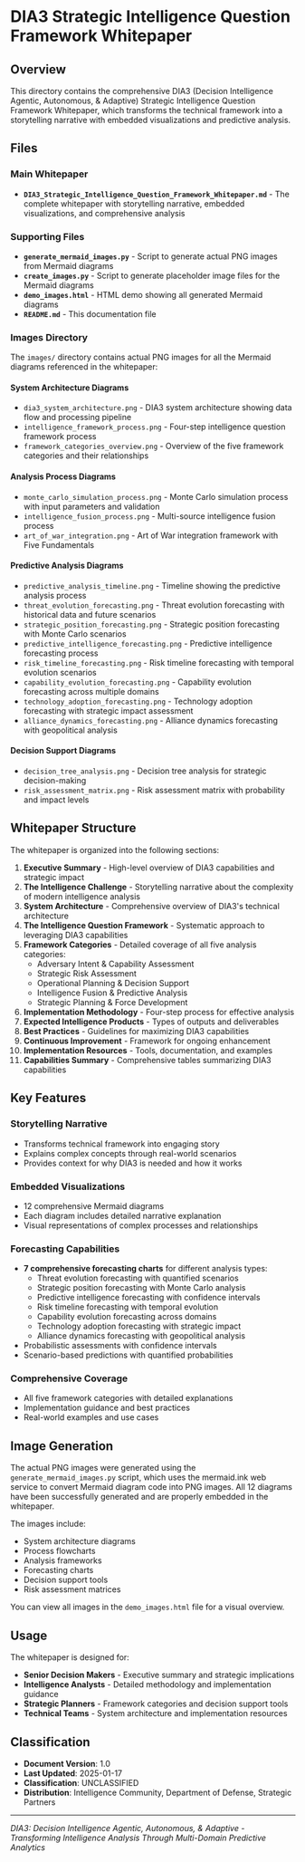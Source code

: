 # DIA3 Strategic Intelligence Question Framework Whitepaper

## Overview

This directory contains the comprehensive DIA3 (Decision Intelligence Agentic, Autonomous, & Adaptive) Strategic Intelligence Question Framework Whitepaper, which transforms the technical framework into a storytelling narrative with embedded visualizations and predictive analysis.

## Files

### Main Whitepaper
- **`DIA3_Strategic_Intelligence_Question_Framework_Whitepaper.md`** - The complete whitepaper with storytelling narrative, embedded visualizations, and comprehensive analysis

### Supporting Files
- **`generate_mermaid_images.py`** - Script to generate actual PNG images from Mermaid diagrams
- **`create_images.py`** - Script to generate placeholder image files for the Mermaid diagrams
- **`demo_images.html`** - HTML demo showing all generated Mermaid diagrams
- **`README.md`** - This documentation file

### Images Directory
The `images/` directory contains actual PNG images for all the Mermaid diagrams referenced in the whitepaper:

#### System Architecture Diagrams
- `dia3_system_architecture.png` - DIA3 system architecture showing data flow and processing pipeline
- `intelligence_framework_process.png` - Four-step intelligence question framework process
- `framework_categories_overview.png` - Overview of the five framework categories and their relationships

#### Analysis Process Diagrams
- `monte_carlo_simulation_process.png` - Monte Carlo simulation process with input parameters and validation
- `intelligence_fusion_process.png` - Multi-source intelligence fusion process
- `art_of_war_integration.png` - Art of War integration framework with Five Fundamentals

#### Predictive Analysis Diagrams
- `predictive_analysis_timeline.png` - Timeline showing the predictive analysis process
- `threat_evolution_forecasting.png` - Threat evolution forecasting with historical data and future scenarios
- `strategic_position_forecasting.png` - Strategic position forecasting with Monte Carlo scenarios
- `predictive_intelligence_forecasting.png` - Predictive intelligence forecasting process
- `risk_timeline_forecasting.png` - Risk timeline forecasting with temporal evolution scenarios
- `capability_evolution_forecasting.png` - Capability evolution forecasting across multiple domains
- `technology_adoption_forecasting.png` - Technology adoption forecasting with strategic impact assessment
- `alliance_dynamics_forecasting.png` - Alliance dynamics forecasting with geopolitical analysis

#### Decision Support Diagrams
- `decision_tree_analysis.png` - Decision tree analysis for strategic decision-making
- `risk_assessment_matrix.png` - Risk assessment matrix with probability and impact levels

## Whitepaper Structure

The whitepaper is organized into the following sections:

1. **Executive Summary** - High-level overview of DIA3 capabilities and strategic impact
2. **The Intelligence Challenge** - Storytelling narrative about the complexity of modern intelligence analysis
3. **System Architecture** - Comprehensive overview of DIA3's technical architecture
4. **The Intelligence Question Framework** - Systematic approach to leveraging DIA3 capabilities
5. **Framework Categories** - Detailed coverage of all five analysis categories:
   - Adversary Intent & Capability Assessment
   - Strategic Risk Assessment
   - Operational Planning & Decision Support
   - Intelligence Fusion & Predictive Analysis
   - Strategic Planning & Force Development
6. **Implementation Methodology** - Four-step process for effective analysis
7. **Expected Intelligence Products** - Types of outputs and deliverables
8. **Best Practices** - Guidelines for maximizing DIA3 capabilities
9. **Continuous Improvement** - Framework for ongoing enhancement
10. **Implementation Resources** - Tools, documentation, and examples
11. **Capabilities Summary** - Comprehensive tables summarizing DIA3 capabilities

## Key Features

### Storytelling Narrative
- Transforms technical framework into engaging story
- Explains complex concepts through real-world scenarios
- Provides context for why DIA3 is needed and how it works

### Embedded Visualizations
- 12 comprehensive Mermaid diagrams
- Each diagram includes detailed narrative explanation
- Visual representations of complex processes and relationships

### Forecasting Capabilities
- **7 comprehensive forecasting charts** for different analysis types:
  - Threat evolution forecasting with quantified scenarios
  - Strategic position forecasting with Monte Carlo analysis
  - Predictive intelligence forecasting with confidence intervals
  - Risk timeline forecasting with temporal evolution
  - Capability evolution forecasting across domains
  - Technology adoption forecasting with strategic impact
  - Alliance dynamics forecasting with geopolitical analysis
- Probabilistic assessments with confidence intervals
- Scenario-based predictions with quantified probabilities

### Comprehensive Coverage
- All five framework categories with detailed explanations
- Implementation guidance and best practices
- Real-world examples and use cases

## Image Generation

The actual PNG images were generated using the `generate_mermaid_images.py` script, which uses the mermaid.ink web service to convert Mermaid diagram code into PNG images. All 12 diagrams have been successfully generated and are properly embedded in the whitepaper.

The images include:
- System architecture diagrams
- Process flowcharts
- Analysis frameworks
- Forecasting charts
- Decision support tools
- Risk assessment matrices

You can view all images in the `demo_images.html` file for a visual overview.

## Usage

The whitepaper is designed for:
- **Senior Decision Makers** - Executive summary and strategic implications
- **Intelligence Analysts** - Detailed methodology and implementation guidance
- **Strategic Planners** - Framework categories and decision support tools
- **Technical Teams** - System architecture and implementation resources

## Classification

- **Document Version**: 1.0
- **Last Updated**: 2025-01-17
- **Classification**: UNCLASSIFIED
- **Distribution**: Intelligence Community, Department of Defense, Strategic Partners

---

*DIA3: Decision Intelligence Agentic, Autonomous, & Adaptive - Transforming Intelligence Analysis Through Multi-Domain Predictive Analytics*
